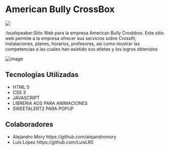<h1>American Bully CrossBox</h1> 
<p align="left">
   <img src="https://img.shields.io/badge/STATUS-FINALIZADO-green">
</p>
<p>:loudspeaker:Sitio Web para la empresa American Bully Crosbbox.
Este sitio web permite a la empresa ofrecer sus servicios sobre Crossfit, instalaciones, planes, horarios, profesores, así como mostrar las competencias a las cuales han asistido sus atletas y los logros obtenidos </p>

![image](https://github.com/BriaYan1/AmericanBullyCrossbox-LandingPage/assets/130705096/909195ae-bb39-4644-9fec-6552d754098c)



<h2>Tecnologías Utilizadas</h2>
<ul>
  <li>HTML 5</li>
  <li>CSS 3</li>
  <li>JAVASCRIPT</li>
  <li>LIBRERIA AOS PARA ANIMACIONES</li>
  <li>SWEETALERT2 PARA POPUP</li>
</ul>

<h2>Colaboradores</h2>
<ul>
   <li>Alejandro Mory https://github.com/alejandromory</li>
   <li>Luis López https://github.com/LuisLR0</li>
</ul>

